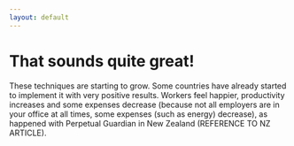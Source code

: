 ```yaml
---
layout: default
---
```


# That sounds quite great!

These techniques are starting to grow. Some countries have already started to implement it with very positive results. Workers feel happier, productivity increases and some expenses decrease (because not all employers are in your office at all times, some expenses (such as energy) decrease), as happened with Perpetual Guardian in New Zealand (REFERENCE TO NZ ARTICLE).
